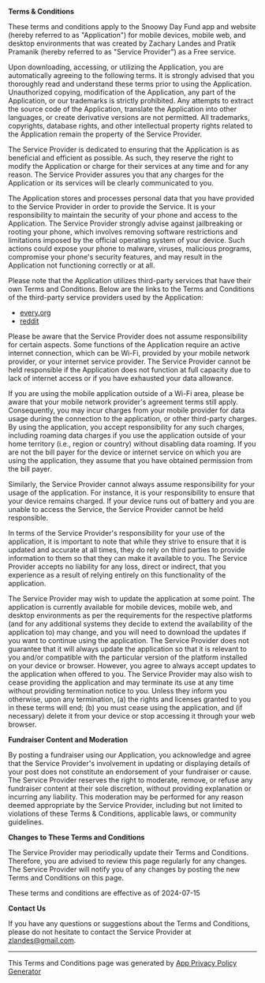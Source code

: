 **Terms & Conditions**  

These terms and conditions apply to the Snoowy Day Fund app and website (hereby referred to as "Application") for mobile devices, mobile web, and desktop environments that was created by Zachary Landes and Pratik Pramanik (hereby referred to as "Service Provider") as a Free service.

Upon downloading, accessing, or utilizing the Application, you are automatically agreeing to the following terms. It is strongly advised that you thoroughly read and understand these terms prior to using the Application. Unauthorized copying, modification of the Application, any part of the Application, or our trademarks is strictly prohibited. Any attempts to extract the source code of the Application, translate the Application into other languages, or create derivative versions are not permitted. All trademarks, copyrights, database rights, and other intellectual property rights related to the Application remain the property of the Service Provider.

The Service Provider is dedicated to ensuring that the Application is as beneficial and efficient as possible. As such, they reserve the right to modify the Application or charge for their services at any time and for any reason. The Service Provider assures you that any charges for the Application or its services will be clearly communicated to you.

The Application stores and processes personal data that you have provided to the Service Provider in order to provide the Service. It is your responsibility to maintain the security of your phone and access to the Application. The Service Provider strongly advise against jailbreaking or rooting your phone, which involves removing software restrictions and limitations imposed by the official operating system of your device. Such actions could expose your phone to malware, viruses, malicious programs, compromise your phone's security features, and may result in the Application not functioning correctly or at all.

Please note that the Application utilizes third-party services that have their own Terms and Conditions. Below are the links to the Terms and Conditions of the third-party service providers used by the Application:

*   [every.org](https://www.every.org/terms)
*   [reddit](https://www.redditinc.com/policies/user-agreement-september-25-2023)

Please be aware that the Service Provider does not assume responsibility for certain aspects. Some functions of the Application require an active internet connection, which can be Wi-Fi, provided by your mobile network provider, or your internet service provider. The Service Provider cannot be held responsible if the Application does not function at full capacity due to lack of internet access or if you have exhausted your data allowance.

If you are using the mobile application outside of a Wi-Fi area, please be aware that your mobile network provider's agreement terms still apply. Consequently, you may incur charges from your mobile provider for data usage during the connection to the application, or other third-party charges. By using the application, you accept responsibility for any such charges, including roaming data charges if you use the application outside of your home territory (i.e., region or country) without disabling data roaming. If you are not the bill payer for the device or internet service on which you are using the application, they assume that you have obtained permission from the bill payer.

Similarly, the Service Provider cannot always assume responsibility for your usage of the application. For instance, it is your responsibility to ensure that your device remains charged. If your device runs out of battery and you are unable to access the Service, the Service Provider cannot be held responsible.

In terms of the Service Provider's responsibility for your use of the application, it is important to note that while they strive to ensure that it is updated and accurate at all times, they do rely on third parties to provide information to them so that they can make it available to you. The Service Provider accepts no liability for any loss, direct or indirect, that you experience as a result of relying entirely on this functionality of the application.

The Service Provider may wish to update the application at some point. The application is currently available for mobile devices, mobile web, and desktop environments as per the requirements for the respective platforms (and for any additional systems they decide to extend the availability of the application to) may change, and you will need to download the updates if you want to continue using the application. The Service Provider does not guarantee that it will always update the application so that it is relevant to you and/or compatible with the particular version of the platform installed on your device or browser. However, you agree to always accept updates to the application when offered to you. The Service Provider may also wish to cease providing the application and may terminate its use at any time without providing termination notice to you. Unless they inform you otherwise, upon any termination, (a) the rights and licenses granted to you in these terms will end; (b) you must cease using the application, and (if necessary) delete it from your device or stop accessing it through your web browser.

**Fundraiser Content and Moderation**

By posting a fundraiser using our Application, you acknowledge and agree that the Service Provider's involvement in updating or displaying details of your post does not constitute an endorsement of your fundraiser or cause. The Service Provider reserves the right to moderate, remove, or refuse any fundraiser content at their sole discretion, without providing explanation or incurring any liability. This moderation may be performed for any reason deemed appropriate by the Service Provider, including but not limited to violations of these Terms & Conditions, applicable laws, or community guidelines.

**Changes to These Terms and Conditions**

The Service Provider may periodically update their Terms and Conditions. Therefore, you are advised to review this page regularly for any changes. The Service Provider will notify you of any changes by posting the new Terms and Conditions on this page.

These terms and conditions are effective as of 2024-07-15

**Contact Us**

If you have any questions or suggestions about the Terms and Conditions, please do not hesitate to contact the Service Provider at zlandes@gmail.com.

* * *

This Terms and Conditions page was generated by [App Privacy Policy Generator](https://app-privacy-policy-generator.nisrulz.com/)